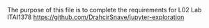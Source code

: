 The purpose of this file is to complete the requirements for L02 Lab ITAI1378
https://github.com/DrahcirSnave/jupyter-exploration
